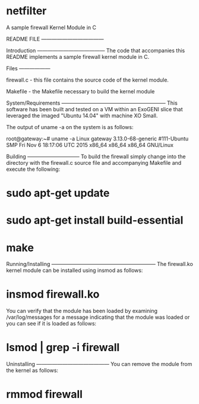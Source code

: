 # netfilter
A sample firewall Kernel Module in C

README FILE
————————————

Introduction
—————————————
The code that accompanies this README implements a sample firewall kernel module in C.

Files
——————

firewall.c - this file contains the source code of the kernel module.

Makefile - the Makefile necessary to build the kernel module

System/Requirements
————————————————————
This software has been built and tested on a VM within an ExoGENI slice
that leveraged the imaged "Ubuntu 14.04" with machine XO Small.


The output of uname -a on the system is as follows:

root@gateway:~# uname -a
Linux gateway 3.13.0-68-generic #111-Ubuntu SMP Fri Nov 6 18:17:06 UTC 2015 x86_64 x86_64 x86_64 GNU/Linux


Building
——————————
To build the firewall simply change into the directory with the firewall.c
source file and accompanying Makefile and execute the following:
# sudo apt-get update
# sudo apt-get install build-essential
# make


Running/Installing
————————————————————
The firewall.ko kernel module can be installed using insmod as follows:

# insmod firewall.ko

You can verify that the module has been loaded by examining /var/log/messages
for a message indicating that the module was loaded or you can see if it
is loaded as follows:

# lsmod | grep -i firewall


Uninstalling
——————————————
You can remove the module from the kernel as follows:

# rmmod firewall
